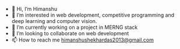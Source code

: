 - 👋 Hi, I’m Himanshu
- 👀 I’m interested in web development, competitive programming and deep learning and computer vision.
- 🌱 I’m currently working on a project in MERNG stack
- 💞️ I’m looking to collaborate on web development
- 📫 How to reach me himanshushekhardas2013@gmail.com

<!---
himanshu3997/himanshu3997 is a ✨ special ✨ repository because its `README.md` (this file) appears on your GitHub profile.
You can click the Preview link to take a look at your changes.
--->
